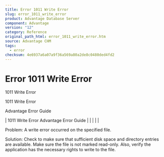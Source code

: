 ```yaml
---
title: Error 1011 Write Error
slug: error_1011_write_error
product: Advantage Database Server
component: Advantage
version: "12"
category: Reference
original_path_html: error_1011_write_error.htm
source: Advantage CHM
tags:
  - error
checksum: 4e6937a6a07a9f36a569a80a2de8c0480ded4fd2
---
```


# Error 1011 Write Error

1011 Write Error

1011 Write Error

Advantage Error Guide

| 1011 Write Error  Advantage Error Guide |  |  |  |  |

Problem: A write error occurred on the specified file.

Solution: Check to make sure that sufficient disk space and directory entries are available. Make sure the file is not marked read-only. Also, verify the application has the necessary rights to write to the file.
